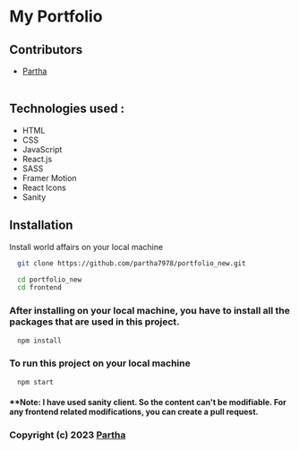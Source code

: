 # My Portfolio

## Contributors
- [Partha](https://www.github.com/partha7978)
<br><br>

## Technologies used :
<ul>
    <li>HTML</li>
    <li>CSS</li>
    <li>JavaScript</li>
    <li>React.js</li>
    <li>SASS</li>
    <li>Framer Motion</li>
    <li>React Icons</li>
    <li>Sanity</li>
</ul>

## Installation

Install world affairs on your local machine

```bash
  git clone https://github.com/partha7978/portfolio_new.git

  cd portfolio_new
  cd frontend
```

### After installing on your local machine, you have to install all the packages that are used in this project.

```bash
  npm install
``` 

### To run this project on your local machine

```bash
  npm start
```

#### **Note: I have used sanity client. So the content can't be modifiable. For any frontend related modifications, you can create a pull request. 





### Copyright (c) 2023 <a href="https://parthadev.netlify.app/" target="_blank">Partha</a>
